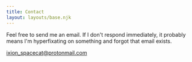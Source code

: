 ```yaml
---
title: Contact
layout: layouts/base.njk
---
```


Feel free to send me an email. If I don't respond immediately, it probably means I'm hyperfixating on something and forgot that email exists.

[ixion_spacecat@protonmail.com](mailto:ixion_spacecat@protonmail.com)